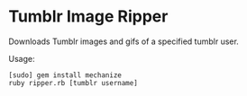 # Tumblr Image Ripper
Downloads Tumblr images and gifs of a specified tumblr user.


Usage:
~~~~
[sudo] gem install mechanize
ruby ripper.rb [tumblr username]
~~~~
